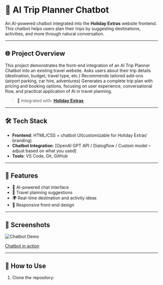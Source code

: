 # 🧠 AI Trip Planner Chatbot

An AI-powered chatbot integrated into the **Holiday Extras** website frontend. This chatbot helps users plan their trips by suggesting destinations, activities, and more through natural conversation.

---

## 🌐 Project Overview

This project demonstrates the front-end integration of an AI Trip Planner Chatbot into an existing travel website. Asks users about their trip details (destination, budget, travel type, etc.) Recommends tailored add-ons (airport parking, car hire, adventures) Generates a complete trip plan with pricing and booking options, focusing on user experience, conversational flow, and practical application of AI in travel planning.

> 📍 Integrated with: [**Holiday Extras**](https://www.holidayextras.com)

---

## 🛠️ Tech Stack

- **Frontend**: HTML/CSS + chatbot UI(customizable for Holiday Extras’ branding)
- **Chatbot Integration**: [OpenAI GPT API / Dialogflow / Custom model – adjust based on what you used]
- **Tools**: VS Code, Git, GitHub

---

## 🎯 Features

- 💬 AI-powered chat interface
- 🧳 Travel planning suggestions
- 🌍 Real-time destination and activity ideas
- 📱 Responsive front-end design

---

## 📸 Screenshots
![Chatbot Demo](https://imgur.com/WUV8Ljp)



[Chatbot in action](https://youtu.be/dWdM42Air3Y)

---

## 🚀 How to Use

1. Clone the repository:
